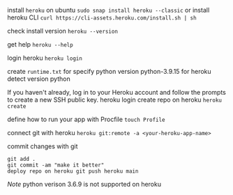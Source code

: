 install `heroku` on ubuntu `sudo snap install heroku --classic` or install heroku CLI `curl https://cli-assets.heroku.com/install.sh | sh`

check install version `heroku --version`

get help `heroku --help`

login heroku `heroku login`

create `runtime.txt` for specify python version python-3.9.15 for heroku detect version python

If you haven't already, log in to your Heroku account and follow the prompts to create a new SSH public key. heroku login create repo on heroku `heroku create`

define how to run your app with Procfile `touch Profile`

connect git with heroku `heroku git:remote -a <your-heroku-app-name>`

commit changes with git

	git add .
	git commit -am "make it better"
	deploy repo on heroku git push heroku main

*Note* python verison 3.6.9 is not supported on heroku
